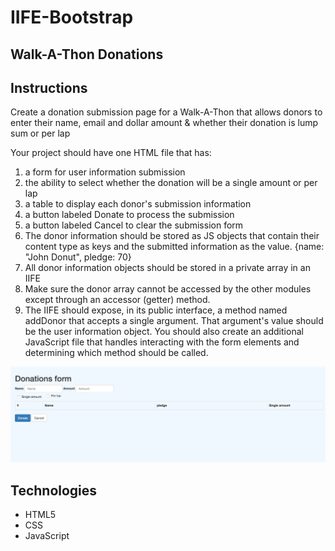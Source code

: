 # IIFE-Bootstrap

## Walk-A-Thon Donations

## Instructions

Create a donation submission page for a Walk-A-Thon that allows donors to enter their name, email and dollar amount & whether their donation is lump sum or per lap

Your project should have one HTML file that has:

1. a form for user information submission
2. the ability to select whether the donation will be a single amount or per lap
3. a table to display each donor's submission information
4. a button labeled Donate to process the submission
5. a button labeled Cancel to clear the submission form
6. The donor information should be stored as JS objects that contain their content type as keys and the submitted information as the value. {name: "John Donut", pledge: 70}
7. All donor information objects should be stored in a private array in an IIFE
8. Make sure the donor array cannot be accessed by the other modules except through an accessor (getter) method.
9. The IIFE should expose, in its public interface, a method named addDonor that accepts a single argument. That argument's value should be the user information object.
You should also create an additional JavaScript file that handles interacting with the form elements and determining which method should be called.
 
 ![Blog Screengrab](https://raw.githubusercontent.com/Sanyyouisf/IIFE-Bootstrap/master/bootstrap.png)

## Technologies

- HTML5
- CSS
- JavaScript

